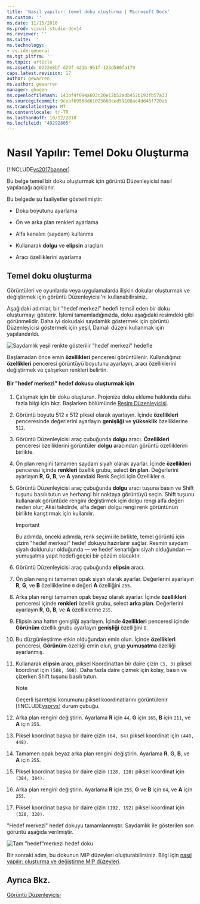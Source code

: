 ```yaml
---
title: 'Nasıl yapılır: temel doku oluşturma | Microsoft Docs'
ms.custom: ''
ms.date: 11/15/2016
ms.prod: visual-studio-dev14
ms.reviewer: ''
ms.suite: ''
ms.technology:
- vs-ide-general
ms.tgt_pltfrm: ''
ms.topic: article
ms.assetid: 0222e8bf-d29f-421b-9b1f-123d500fa179
caps.latest.revision: 17
author: gewarren
ms.author: gewarren
manager: ghogen
ms.openlocfilehash: 143bf4f094a603c20e12b52adb452b193fb57a33
ms.sourcegitcommit: 9ceaf69568d61023868ced59108ae4dd46f720ab
ms.translationtype: MT
ms.contentlocale: tr-TR
ms.lasthandoff: 10/12/2018
ms.locfileid: "49292805"
---
```

# <a name="how-to-create-a-basic-texture"></a>Nasıl Yapılır: Temel Doku Oluşturma
[!INCLUDE[vs2017banner](../includes/vs2017banner.md)]

Bu belge temel bir doku oluşturmak için görüntü Düzenleyicisi nasıl yapılacağı açıklanır.  
  
 Bu belgede şu faaliyetler gösterilmiştir:  
  
-   Doku boyutunu ayarlama  
  
-   Ön ve arka plan renkleri ayarlama  
  
-   Alfa kanalını (saydam) kullanma  
  
-   Kullanarak **dolgu** ve **elipsin** araçları  
  
-   Aracı özelliklerini ayarlama  
  
## <a name="creating-a-basic-texture"></a>Temel doku oluşturma  
 Görüntüleri ve oyunlarda veya uygulamalarda ilişkin dokular oluşturmak ve değiştirmek için görüntü Düzenleyicisi'ni kullanabilirsiniz.  
  
 Aşağıdaki adımlar, bir "hedef merkezi" hedefi temsil eden bir doku oluşturmayı gösterir. İşlemi tamamladığınızda, doku aşağıdaki resimdeki gibi görünmelidir. Daha iyi dokudaki saydamlık göstermek için görüntü Düzenleyicisi göstermek için yeşil, Damalı düzeni kullanmak için yapılandırıldı.  
  
 ![Saydamlık yeşil renkte gösterilir "hedef merkezi" hedefle](../designers/media/digit-bullseye-texture-in-editor.png "basamak-hedef merkezi-doku-Düzenleyici")  
  
 Başlamadan önce emin **özellikleri** penceresi görüntülenir. Kullandığınız **özellikleri** penceresi görüntüyü boyutunu ayarlayın, aracı özelliklerini değiştirmek ve çalışırken renkleri belirtin.  
  
#### <a name="to-create-a-bullseye-target-texture"></a>Bir "hedef merkezi" hedef dokusu oluşturmak için  
  
1.  Çalışmak için bir doku oluşturun. Projenize doku ekleme hakkında daha fazla bilgi için bkz. Başlarken bölümünde [Resim Düzenleyicisi](../designers/image-editor.md).  
  
2.  Görüntü boyutu 512 x 512 piksel olarak ayarlayın. İçinde **özellikleri** penceresinde değerlerini ayarlayın **genişliği** ve **yükseklik** özelliklerine `512`.  
  
3.  Görüntü Düzenleyicisi araç çubuğunda **dolgu** aracı. **Özellikleri** penceresi özelliklerini görüntüler **dolgu** aracından görüntü özelliklerini birlikte.  
  
4.  Ön plan rengini tamamen saydam siyah olarak ayarlar. İçinde **özellikleri** penceresi içinde **renkleri** özellik grubu, select **ön plan**. Değerlerini ayarlayın **R**, **G**, **B**, ve **A** yanındaki Renk Seçici için Özellikler `0`.  
  
5.  Görüntü Düzenleyicisi araç çubuğunda **dolgu** aracı tuşuna basın ve Shift tuşunu basılı tutun ve herhangi bir noktaya görüntüyü seçin. Shift tuşunu kullanarak görüntüde rengini değiştirmek için dolgu rengi alfa değeri neden olur; Aksi takdirde, alfa değeri dolgu rengi renk görüntünün birlikte karıştırmak için kullanılır.  
  
    > [!IMPORTANT]
    >  Bu adımda, önceki adımda, renk seçimi ile birlikte, temel görüntü için çizim "hedef merkezi" hedef dokuyu hazırlanır sağlar. Resmin saydam siyah doldurulur olduğunda — ve hedef kenarlığını siyah olduğundan — yumuşatma yapıt hedefi geçici bir çözüm olacaktır.  
  
6.  Görüntü Düzenleyicisi araç çubuğunda **elipsin** aracı.  
  
7.  Ön plan rengini tamamen opak siyah olarak ayarlar. Değerlerini ayarlayın **R**, **G**, ve **B** özelliklerine `0` değeri **A** özelliğini `255`.  
  
8.  Arka plan rengi tamamen opak beyaz olarak ayarlar. İçinde **özellikleri** penceresi içinde **renkleri** özellik grubu, select **arka plan**. Değerlerini ayarlayın **R**, **G**, **B**, ve **A** özelliklerine `255`.  
  
9. Elipsin ana hattın genişliği ayarlayın. İçinde **özellikleri** penceresi içinde **Görünüm** özellik grubu ayarlayın **genişliği** özelliğini `8`.  
  
10. Bu düzgünleştirme etkin olduğundan emin olun. İçinde **özellikleri** penceresi, **Görünüm** özelliği emin olun, grup **yumuşatma** özelliği ayarlanmış.  
  
11. Kullanarak **elipsin** aracı, piksel Koordinattan bir daire çizin `(3, 3)` piksel koordinat için `(508, 508)`. Daha fazla daire çizmek için kolay, basın ve çizerken Shift tuşunu basılı tutun.  
  
    > [!NOTE]
    >  Geçerli işaretçisi konumunu piksel koordinatlarını görüntülenir [!INCLUDE[vsprvs](../includes/vsprvs-md.md)] durum çubuğu.  
  
12. Arka plan rengini değiştirin. Ayarlama **R** için `44`, **G** için `165`, **B** için `211`, ve **A** için `255`.  
  
13. Piksel koordinat başka bir daire çizin `(64, 64)` piksel koordinat için `(448, 448)`.  
  
14. Tamamen opak beyaz arka plan rengini değiştirin. Ayarlama **R**, **G**, **B**, ve **A** için `255`.  
  
15. Piksel koordinat başka bir daire çizin `(128, 128)` piksel koordinat için `(384, 384)`.  
  
16. Arka plan rengini değiştirin. Ayarlama **R** için `255`, **G** ve **B** için `64`, ve **A** için `255`.  
  
17. Piksel koordinat başka bir daire çizin `(192, 192)` piksel koordinat için `(320, 320)`.  
  
 "Hedef merkezi" hedef dokuyu tamamlanmıştır. Saydamlık ile gösterilen son görüntü aşağıda verilmiştir.  
  
 ![Tam "hedef"merkezi hedef doku](../designers/media/gfx-image-demo-bullseye.png "gfx_image_demo_bullseye")  
  
 Bir sonraki adım, bu dokunun MIP düzeyleri oluşturabilirsiniz. Bilgi için [nasıl yapılır: oluşturma ve değiştirme MIP düzeyleri](../designers/how-to-create-and-modify-mip-levels.md).  
  
## <a name="see-also"></a>Ayrıca Bkz.  
 [Görüntü Düzenleyicisi](../designers/image-editor.md)



